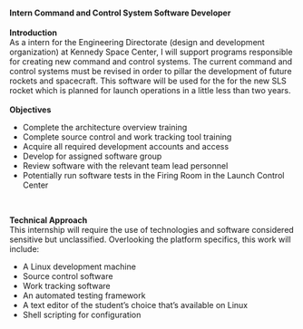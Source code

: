 #### Intern Command and Control System Software Developer ###

**Introduction**
 <br>
As a intern for the Engineering Directorate (design and development organization) at Kennedy Space Center, I will support programs responsible for creating new command and control systems.  The current command and control systems must be revised in order to pillar the development of future rockets and spacecraft.  This software will be used for the for the new SLS rocket which is planned for launch operations in a little less than two years.   
 <br>
**Objectives**
 <br>
* Complete the architecture overview training
* Complete source control and work tracking tool training
* Acquire all required development accounts and access
* Develop for assigned software group
* Review software with the relevant team lead personnel
* Potentially run software tests in the Firing Room in the Launch Control Center
 <br>
 
**Technical Approach**
 <br>
This internship will require the use of technologies and software considered sensitive but unclassified.  Overlooking the platform specifics, this work will include:

* A Linux development machine
* Source control software
* Work tracking software
* An automated testing framework
* A text editor of the student’s choice that’s available on Linux
* Shell scripting for configuration


